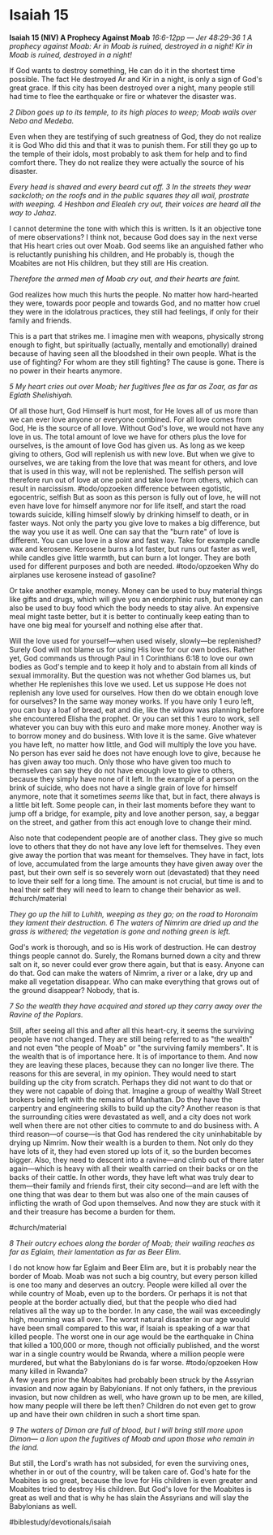 # Isaiah 15
**Isaiah 15 (NIV) A Prophecy Against Moab**
*16:6-12pp — Jer 48:29-36*
*1 A prophecy against Moab:*
*Ar in Moab is ruined,*
*destroyed in a night!*
*Kir in Moab is ruined,*
*destroyed in a night!*

If God wants to destroy something, He can do it in the shortest time possible. The fact He destroyed Ar and Kir in a night, is only a sign of God's great grace. If this city has been destroyed over a night, many people still had time to flee the earthquake or fire or whatever the disaster was.

*2 Dibon goes up to its temple,*
*to its high places to weep;*
*Moab wails over Nebo and Medeba.*

Even when they are testifying of such greatness of God, they do not realize it is God Who did this and that it was to punish them. For still they go up to the temple of their idols, most probably to ask them for help and to find comfort there. They do not realize they were actually the source of his disaster. 

*Every head is shaved*
*and every beard cut off.*
*3 In the streets they wear sackcloth;*
*on the roofs and in the public squares*
*they all wail,*
*prostrate with weeping.*
*4 Heshbon and Elealeh cry out,*
*their voices are heard all the way to Jahaz.*

I cannot determine the tone with which this is written. Is it an objective tone of mere observations? I think not, because God does say in the next verse that His heart cries out over Moab.
God seems like an anguished father who is reluctantly punishing his children, and He probably is, though the Moabites are not His children, but they still are His creation. 

*Therefore the armed men of Moab cry out,*
*and their hearts are faint.*

God realizes how much this hurts the people. No matter how hard-hearted they were, towards poor people and towards God, and no matter how cruel they were in the idolatrous practices, they still had feelings, if only for their family and friends. 

This is a part that strikes me. I imagine men with weapons, physically strong enough to fight, but spiritually (actually, mentally and emotionally) drained because of having seen all the bloodshed in their own people. What is the use of fighting? For whom are they still fighting? The cause is gone. There is no power in their hearts anymore.

*5 My heart cries out over Moab;*
*her fugitives flee as far as Zoar,*
*as far as Eglath Shelishiyah.*

Of all those hurt, God Himself is hurt most, for He loves all of us more than we can ever love anyone or everyone combined. For all love comes from God, He is the source of all love. Without God's love, we would not have any love in us. 
The total amount of love we have for others plus the love for ourselves, is the amount of love God has given us. As long as we keep giving to others, God will replenish us with new love. But when we give to ourselves, we are taking from the love that was meant for others, and love that is used in this way, will not be replenished. 
The selfish person will therefore run out of love at one point and take love from others, which can result in narcissism.
#todo/opzoeken  difference between egotistic, egocentric, selfish
But as soon as this person is fully out of love, he will not even have love for himself anymore nor for life itself, and start the road towards suicide, killing himself slowly by drinking himself to death, or in faster ways. 
Not only the party you give love to makes a big difference, but the way you use it as well. One can say that the "burn rate" of love is different. You can use love in a slow and fast way. 
Take for example candle wax and kerosene. Kerosene burns a lot faster, but runs out faster as well, while candles give little warmth, but can burn a lot longer. They are both used for different purposes and both are needed. 
#todo/opzoeken Why do airplanes use kerosene instead of gasoline?

Or take another example, money. Money can be used to buy material things like gifts and drugs, which will give you an endorphinic rush, but money can also be used to buy food which the body needs to stay alive.
An expensive meal might taste better, but it is better to continually keep eating than to have one big meal for yourself and nothing else after that.

Will the love used for yourself—when used wisely, slowly—be replenished? Surely God will not blame us for using His love for our own bodies. Rather yet, God commands us through Paul in 1 Corinthians 6:18 to love our own bodies as God's temple and to keep it holy and to abstain from all kinds of sexual immorality.
But the question was not whether God blames us, but whether He replenishes this love we used. Let us suppose He does not replenish any love used for ourselves. How then do we obtain enough love for ourselves? In the same way money works. 
If you have only 1 euro left, you can buy a loaf of bread, eat and die, like the widow was planning before she encountered Elisha the prophet. Or you can set this 1 euro to work, sell whatever you can buy with this euro and make more money. Another way is to borrow money and do business. 
With love it is the same. Give whatever you have left, no matter how little, and God will multiply the love you have. No person has ever said he does not have enough love to give, because he has given away too much. Only those who have given too much to themselves can say they do not have enough love to give to others, because they simply have none of it left. 
In the example of a person on the brink of suicide, who does not have a single grain of love for himself anymore, note that it sometimes *seems* like that, but in fact, there always is a little bit left. Some people can, in their last moments before they want to jump off a bridge, for example, pity and love another person, say, a beggar on the street, and gather from this act enough love to change their mind. 

Also note that codependent people are of another class. They give so much love to others that they do not have any love left for themselves. They even give away the portion that was meant for themselves. 
They have in fact, lots of love, accumulated from the large amounts they have given away over the past, but their own self is so severely worn out (devastated) that they need to love their self for a long time. The amount is not crucial, but time is and to heal their self they will need to learn to change their behavior as well. 
#church/material

*They go up the hill to Luhith,*
*weeping as they go;*
*on the road to Horonaim*
*they lament their destruction.*
*6 The waters of Nimrim are dried up*
*and the grass is withered;*
*the vegetation is gone*
*and nothing green is left.*

God's work is thorough, and so is His work of destruction. He can destroy things people cannot do. Surely, the Romans burned down a city and threw salt on it, so never could ever grow there again, but that is easy. Anyone can do that. 
God can make the waters of Nimrim, a river or a lake, dry up and make all vegetation disappear. Who can make everything that grows out of the ground disappear? Nobody, that is. 

*7 So the wealth they have acquired and stored up*
*they carry away over the Ravine of the Poplars.*

Still, after seeing all this and after all this heart-cry, it seems the surviving people have not changed. They are still being referred to as "the wealth" and not even "the people of Moab" or "the surviving family members". It is the wealth that is of importance here. It is of importance to them. And now they are leaving these places, because they can no longer live there. 
The reasons for this are several, in my opinion. They would need to start building up the city from scratch. Perhaps they did not want to do that or they were not capable of doing that. Imagine a group of wealthy Wall Street brokers being left with the remains of Manhattan. Do they have the carpentry and engineering skills to build up the city?
Another reason is that the surrounding cities were devastated as well, and a city does not work well when there are not other cities to commute to and do business with. A third reason—of course—is that God has rendered the city uninhabitable by drying up Nimrim.
Now their wealth is a burden to them. Not only do they have lots of it, they had even stored up lots of it, so the burden becomes bigger. Also, they need to descent into a ravine—and climb out of there later again—which is heavy with all their wealth carried on their backs or on the backs of their cattle.
In other words, they have left what was truly dear to them—their family and friends first, their city second—and are left with the one thing that was dear to them but was also one of the main causes of inflicting the wrath of God upon themselves. And now they are stuck with it and their treasure has become a burden for them.

#church/material

*8 Their outcry echoes along the border of Moab;*
*their wailing reaches as far as Eglaim,*
*their lamentation as far as Beer Elim.*

I do not know how far Eglaim and Beer Elim are, but it is probably near the border of Moab. Moab was not such a big country, but every person killed is one too many and deserves an outcry. People were killed all over the while country of Moab, even up to the borders. Or perhaps it is not that people at the border actually died, but that the people who died had relatives all the way up to the border. 
In any case, the wail was exceedingly high, mourning was all over. The worst natural disaster in our age would have been small compared to this war, if Isaiah is speaking of a war that killed people. The worst one in our age would be the earthquake in China that killed a 100,000 or more, though not officially published, and the worst war in a single country would be Rwanda, where a million people were murdered, but what the Babylonians do is far worse. 
#todo/opzoeken How many killed in Rwanda?  
A few years prior the Moabites had probably been struck by the Assyrian invasion and now again by Babylonians. If not only fathers, in the previous invasion, but now children as well, who have grown up to be men, are killed, how many people will there be left then? Children do not even get to grow up and have their own children in such a short time span. 

*9 The waters of Dimon are full of blood,*
*but I will bring still more upon Dimon—*
*a lion upon the fugitives of Moab*
*and upon those who remain in the land.*

But still, the Lord's wrath has not subsided, for even the surviving ones, whether in or out of the country, will be taken care of.
God's hate for the Moabites is so great, because the love for His children is even greater and Moabites tried to destroy His children. But God's love for the Moabites is great as well and that is why he has slain the Assyrians and will slay the Babylonians as well.

#biblestudy/devotionals/isaiah